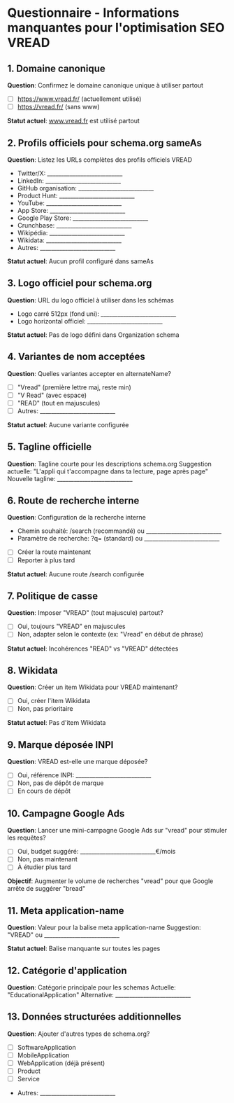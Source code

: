 # Questionnaire - Informations manquantes pour l'optimisation SEO VREAD

## 1. Domaine canonique
**Question**: Confirmez le domaine canonique unique à utiliser partout
- [ ] https://www.vread.fr/ (actuellement utilisé)
- [ ] https://vread.fr/ (sans www)

**Statut actuel**: www.vread.fr est utilisé partout

## 2. Profils officiels pour schema.org sameAs
**Question**: Listez les URLs complètes des profils officiels VREAD
- Twitter/X: ___________________________
- LinkedIn: ___________________________  
- GitHub organisation: ___________________________
- Product Hunt: ___________________________
- YouTube: ___________________________
- App Store: ___________________________
- Google Play Store: ___________________________
- Crunchbase: ___________________________
- Wikipédia: ___________________________
- Wikidata: ___________________________
- Autres: ___________________________

**Statut actuel**: Aucun profil configuré dans sameAs

## 3. Logo officiel pour schema.org
**Question**: URL du logo officiel à utiliser dans les schémas
- Logo carré 512px (fond uni): ___________________________
- Logo horizontal officiel: ___________________________

**Statut actuel**: Pas de logo défini dans Organization schema

## 4. Variantes de nom acceptées
**Question**: Quelles variantes accepter en alternateName?
- [ ] "Vread" (première lettre maj, reste min)
- [ ] "V Read" (avec espace)
- [ ] "READ" (tout en majuscules) 
- [ ] Autres: ___________________________

**Statut actuel**: Aucune variante configurée

## 5. Tagline officielle
**Question**: Tagline courte pour les descriptions schema.org
Suggestion actuelle: "L'appli qui t'accompagne dans ta lecture, page après page"
Nouvelle tagline: ___________________________

## 6. Route de recherche interne
**Question**: Configuration de la recherche interne
- Chemin souhaité: /search (recommandé) ou ___________________________
- Paramètre de recherche: ?q= (standard) ou ___________________________
- [ ] Créer la route maintenant
- [ ] Reporter à plus tard

**Statut actuel**: Aucune route /search configurée

## 7. Politique de casse
**Question**: Imposer "VREAD" (tout majuscule) partout?
- [ ] Oui, toujours "VREAD" en majuscules
- [ ] Non, adapter selon le contexte (ex: "Vread" en début de phrase)

**Statut actuel**: Incohérences "READ" vs "VREAD" détectées

## 8. Wikidata
**Question**: Créer un item Wikidata pour VREAD maintenant?
- [ ] Oui, créer l'item Wikidata
- [ ] Non, pas prioritaire

**Statut actuel**: Pas d'item Wikidata

## 9. Marque déposée INPI
**Question**: VREAD est-elle une marque déposée?
- [ ] Oui, référence INPI: ___________________________
- [ ] Non, pas de dépôt de marque
- [ ] En cours de dépôt

## 10. Campagne Google Ads
**Question**: Lancer une mini-campagne Google Ads sur "vread" pour stimuler les requêtes?
- [ ] Oui, budget suggéré: ___________________________€/mois
- [ ] Non, pas maintenant
- [ ] À étudier plus tard

**Objectif**: Augmenter le volume de recherches "vread" pour que Google arrête de suggérer "bread"

## 11. Meta application-name
**Question**: Valeur pour la balise meta application-name
Suggestion: "VREAD" ou ___________________________

**Statut actuel**: Balise manquante sur toutes les pages

## 12. Catégorie d'application
**Question**: Catégorie principale pour les schemas
Actuelle: "EducationalApplication"
Alternative: ___________________________

## 13. Données structurées additionnelles
**Question**: Ajouter d'autres types de schema.org?
- [ ] SoftwareApplication
- [ ] MobileApplication  
- [ ] WebApplication (déjà présent)
- [ ] Product
- [ ] Service
- Autres: ___________________________